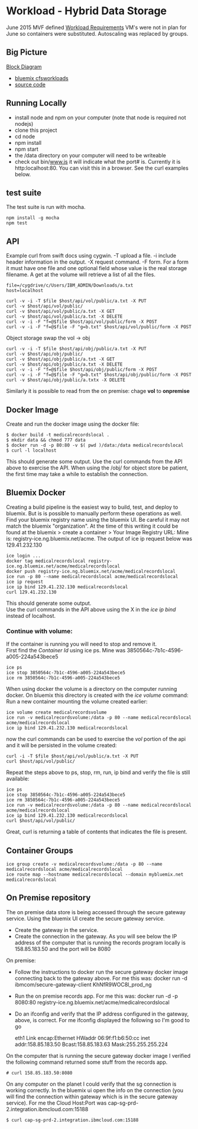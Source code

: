 # Workload - Hybrid Data Storage

June 2015 MVF defined [Workload Requirements](https://releaseblueprints.ibm.com/display/IDC/Workload+Requirements)
VM's were not in plan for June so containers were substituted.  Autoscaling was replaced by groups.

## Big Picture

[Block Diagram](diagram.png)


* [bluemix cfsworkloads](https://console.ng.bluemix.net/?direct=classic#/resources/orgGuid=b163c0f6-6d12-419b-b3d3-0c105e2294c7&spaceGuid=e2e09bbf-ff0e-488e-b19a-200565d173b6)
* [source code](https://hub.jazz.net/project/referenceapps/workloads)


## Running Locally

* install node and npm on your computer (note that node is required not nodejs)
* clone this project
* cd node
* npm install
* npm start
* the /data directory on your computer will need to be writeable 
* check out bin/www.js it will indicate what the port# is.  Currently it is http:localhost:80.  You can visit this in a browser.  See the curl examples below.

## test suite

The test suite is run with mocha.

    npm install -g mocha
    npm test

## API
Example curl from swift docs using cygwin.  -T upload a file.  -i include header information in the output. -X request command. -F form.  For a form it must have one file and one optional field whose value is the real storage filename.  A get at the volume will retrieve a list of all the files.

    file=/cygdrive/c/Users/IBM_ADMIN/Downloads/a.txt
    host=localhost

    curl -v -i -T $file $host/api/vol/public/a.txt -X PUT
    curl -v $host/api/vol/public/
    curl -v $host/api/vol/public/a.txt -X GET
    curl -v $host/api/vol/public/a.txt -X DELETE
    curl -v -i -F "f=@$file $host/api/vol/public/form -X POST
    curl -v -i -F "f=@$file -F "g=b.txt" $host/api/vol/public/form -X POST

Object storage swap the vol -> obj

    curl -v -i -T $file $host/api/obj/public/a.txt -X PUT
    curl -v $host/api/obj/public/
    curl -v $host/api/obj/public/a.txt -X GET
    curl -v $host/api/obj/public/a.txt -X DELETE
    curl -v -i -F "f=@$file $host/api/obj/public/form -X POST
    curl -v -i -F "f=@$file -F "g=b.txt" $host/api/obj/public/form -X POST
    curl -v $host/api/obj/public/a.txtx -X DELETE

Similarly it is possible to read from the on premise: chage **vol** to **onpremise**

## Docker Image
Create and run the docker image using the docker file:

    $ docker build -t medicalrecordslocal .
    $ mkdir data && chmod 777 data
    $ docker run -d -p 80:80 -v $( pwd )/data:/data medicalrecordslocal
    $ curl -l localhost

This should generate some output.  Use the curl commands from the API above to exercise the API.
When using the /obj/ for object store be patient, the first time may take a while to establish the connection.

## Bluemix Docker 
Creating a build pipeline is the easiest way to build, test, and deploy to bluemix.
But is is possible to manually perform these operations as well.
Find your bluemix registry name using the bluemix UI.  Be careful it may not match the bluemix "organization".
At the time of this writing it could be found at the bluemix > create a container > Your Image Registry URL:
Mine is: registry-ice.ng.bluemix.net/acme.
The output of ice ip request below was 129.41.232.130

    ice login ...
    docker tag medicalrecordslocal registry-ice.ng.bluemix.net/acme/medicalrecordslocal
    docker push registry-ice.ng.bluemix.net/acme/medicalrecordslocal
    ice run -p 80 --name medicalrecordslocal acme/medicalrecordslocal
    ice ip request
    ice ip bind 129.41.232.130 medicalrecordslocal
    curl 129.41.232.130

This should generate some output.  
Use the curl commands in the API above using the X in the *ice ip bind* instead of localhost.


### Continue with volume:

If the container is running you will need to stop and remove it.  
First find the *Container Id* using ice ps.  Mine was 3850564c-7b1c-4596-a005-224a543bece5

    ice ps
    ice stop 3850564c-7b1c-4596-a005-224a543bece5
    ice rm 3850564c-7b1c-4596-a005-224a543bece5

When using docker the volume is a directory on the computer running docker.
On bluemix this directory is created with the *ice volume* command:
Run a new container mounting the volume created earlier:

    ice volume create medicalrecordsvolume
    ice run -v medicalrecordsvolume:/data -p 80 --name medicalrecordslocal acme/medicalrecordslocal
    ice ip bind 129.41.232.130 medicalrecordslocal

now the curl commands can be used to exercise the *vol* portion of the api and it will be persisted in the volume created:


    curl -i -T $file $host/api/vol/public/a.txt -X PUT
    curl $host/api/vol/public/

Repeat the steps above to ps, stop, rm, run, ip bind and verify the file is still available:


    ice ps
    ice stop 3850564c-7b1c-4596-a005-224a543bece5
    ice rm 3850564c-7b1c-4596-a005-224a543bece5
    ice run -v medicalrecordsvolume:/data -p 80 --name medicalrecordslocal acme/medicalrecordslocal
    ice ip bind 129.41.232.130 medicalrecordslocal
    curl $host/api/vol/public/

Great, curl is returning a table of contents that indicates the file is present.

## Container Groups

    ice group create -v medicalrecordsvolume:/data -p 80 --name medicalrecordslocal acme/medicalrecordslocal
    ice route map --hostname medicalrecordslocal --domain mybluemix.net medicalrecordslocal


## On Premise repository

The on premise data store is being accessed through the secure gateway service.
Using the bluemix UI create the secure gateway service.

* Create the gateway in the service.
* Create the connection in the gateway.  As you will see below the IP address of the computer that is running the records program locally is 158.85.183.50 and the port will be 8080

On premise:
* Follow the instructions to docker run the secure gateway docker image connecting back to the gateway above.  For me this was: docker run -d ibmcom/secure-gateway-client KhNfR9WOC8l_prod_ng
* Run the on premise records app.  For me this was:  docker run -d -p 8080:80 registry-ice.ng.bluemix.net/acme/medicalrecordslocal
* Do an ifconfig and verify that the IP address configured in the gateway, above, is correct.  For me ifconfig displayed the following so I'm good to go

    eth1      Link encap:Ethernet  HWaddr 06:9f:f1:b6:50:cc
              inet addr:158.85.183.50  Bcast:158.85.183.63  Mask:255.255.255.224

On the computer that is running the secure gateway docker image I verified the following command returned some stuff from the records app.

    # curl 158.85.183.50:8080

On any computer on the planet I could verify that the sg connection is working correctly.  In the bluemix ui open the info on the connection (you will find the connection within gateway which is in the secure gateway service).  For me the Cloud Host:Port was cap-sg-prd-2.integration.ibmcloud.com:15188

    $ curl cap-sg-prd-2.integration.ibmcloud.com:15188
